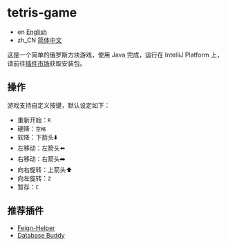 # tetris-game
- en [English](README.md)
- zh_CN [简体中文](README.zh_CN.md)

这是一个简单的俄罗斯方块游戏，使用 Java 完成，运行在 IntelliJ Platform 上，请前往[插件市场](https://plugins.jetbrains.com/plugin/23860-tetris-game?noRedirect=true)获取安装包。

## 操作
游戏支持自定义按键，默认设定如下：  
- 重新开始：```R```
- 硬降：```空格```
- 软降：下箭头⬇️
- 左移动：左箭头⬅️
- 右移动：右箭头➡️
- 向右旋转：上箭头⬆️
- 向左旋转：```Z```
- 暂存：```C```

## 推荐插件
- [Feign-Helper](https://plugins.jetbrains.com/plugin/23146-feign-helper)
- [Database Buddy](https://plugins.jetbrains.com/plugin/23561-database-buddy)
